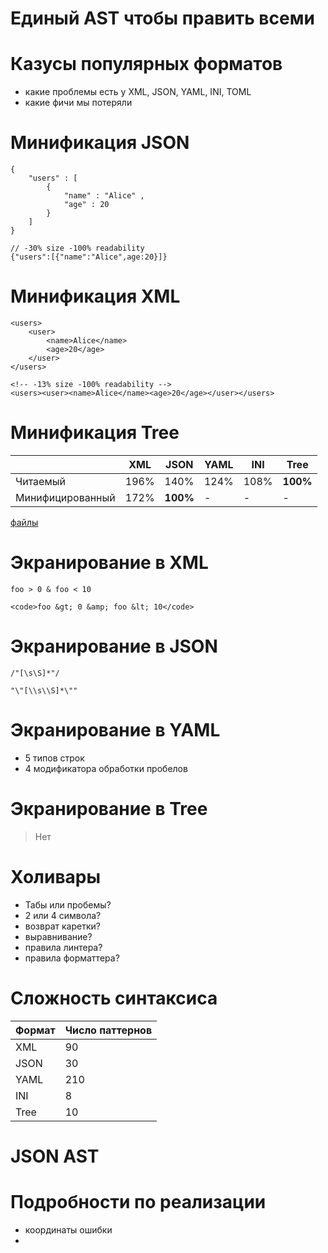 # Единый AST чтобы править всеми

# Казусы популярных форматов

- какие проблемы есть у XML, JSON, YAML, INI, TOML
- какие фичи мы потеряли

# Минификация JSON

	{
		"users" : [
			{
				"name" : "Alice" ,
				"age" : 20
			}
		]
	}

	// -30% size -100% readability
	{"users":[{"name":"Alice",age:20}]}

# Минификация XML

	<users>
		<user>
			<name>Alice</name>
			<age>20</age>
		</user>
	</users>

	<!-- -13% size -100% readability -->
	<users><user><name>Alice</name><age>20</age></user></users>

# Минификация Tree

|                  | XML  | JSON     | YAML | INI  | Tree     | 
|------------------|------|----------|------|------|----------|
| Читаемый         | 196% | 140%     | 124% | 108% | **100%** |
| Минифицированный | 172% | **100%** | -    | -    | -        |

[файлы](https://github.com/nin-jin/tree.d/tree/master/formats)

# Экранирование в XML

	foo > 0 & foo < 10

	<code>foo &gt; 0 &amp; foo &lt; 10</code>

# Экранирование в JSON

	/"[\s\S]*"/

	"\"[\\s\\S]*\""

# Экранирование в YAML

- 5 типов строк
- 4 модификатора обработки пробелов

# Экранирование в Tree

> Нет

# Холивары

- Табы или пробемы?
- 2 или 4 символа?
- возврат каретки?
- выравнивание?
- правила линтера?
- правила форматтера?

# Сложность синтаксиса

| Формат | Число паттернов |
|--------|-----------------|
| XML    | 90              |
| JSON   | 30              |
| YAML   | 210             |
| INI    | 8               |
| Tree   | 10              |

# JSON AST



# Подробности по реализации

- координаты ошибки
- 